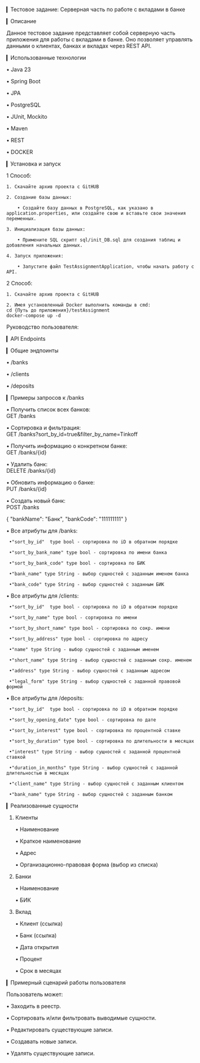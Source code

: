▎Тестовое задание: Серверная часть по работе с вкладами в банке

▎Описание

Данное тестовое задание представляет собой серверную часть приложения для работы с вкладами в банке. Оно позволяет управлять данными о клиентах, банках и вкладах через REST API.

▎Использованные технологии

• Java 23

• Spring Boot

• JPA

• PostgreSQL

• JUnit, Mockito

• Maven

• REST

• DOCKER

▎Установка и запуск

1 Способ:

	1. Скачайте архив проекта с GitHUB

	2. Создание базы данных:

		• Создайте базу данных в PostgreSQL, как указано в application.properties, или создайте свою и вставьте свои значения переменных.

	3. Инициализация базы данных:

		• Примените SQL скрипт sql/init_DB.sql для создания таблиц и добавления начальных данных.

	4. Запуск приложения:

		• Запустите файл TestAssignmentApplication, чтобы начать работу с API.

2 Способ:

	1. Скачайте архив проекта с GitHUB
 
	2. Имея установленный Docker выполнить команды в cmd:
	cd {Путь до приложения}/testAssignment
	docker-compose up -d
	

Руководство пользователя:
	
▎API Endpoints

▎Общие эндпоинты

• /banks

• /clients

• /deposits

▎Примеры запросов к /banks

• Получить список всех банков:  
  GET /banks

• Сортировка и фильтрация:  
  GET /banks?sort_by_id=true&filter_by_name=Tinkoff
  
• Получить информацию о конкретном банке:  
  GET /banks/{id}

• Удалить банк:  
  DELETE /banks/{id}

• Обновить информацию о банке:  
  PUT /banks/{id}
 
• Создать новый банк:  
  POST /banks  
  
  {
      "bankName": "Банк",
      "bankCode": "111111111"
  }
  
• Все атрибуты для /banks:  

	 •"sort_by_id"  type bool - сортировка по iD в обратном порядке
	
	 •"sort_by_bank_name" type bool - сортировка по имени банка
	
	 •"sort_by_bank_code" type bool - сортировка по БИК
	
	 •"bank_name" type String - выбор сущностей с заданным именем банка
	
	 •"bank_code" type String - выбор сущностей с заданным БИК

 
• Все атрибуты для /clients:  

	 •"sort_by_id"  type bool - сортировка по iD в обратном порядке
	
	 •"sort_by_name" type bool - сортировка по имени
	
	 •"sort_by_short_name" type bool - сортировка по сокр. имени
	
	 •"sort_by_address" type bool - сортировка по адресу
	
	 •"name" type String - выбор сущностей с заданным именем
	
	 •"short_name" type String - выбор сущностей с заданным сокр. именем
	
	 •"address" type String - выбор сущностей с заданным адресом
	
	 •"legal_form" type String - выбор сущностей с заданной правовой формой

 
• Все атрибуты для /deposits:  

	 •"sort_by_id"  type bool - сортировка по iD в обратном порядке
	
	 •"sort_by_opening_date" type bool - сортировка по дате
	
	 •"sort_by_interest" type bool - сортировка по процентной ставке
	
	 •"sort_by_duration" type bool - сортировка по длительности в месяцах
	
	 •"interest" type String - выбор сущностей с заданной процентной ставкой
	
	 •"duration_in_months" type String - выбор сущностей с заданной длительностью в месяцах
	
	 •"client_name" type String - выбор сущностей с заданным клиентом
	
	 •"bank_name" type String - выбор сущностей с заданным банком


  
▎Реализованные сущности

1. Клиенты

   • Наименование

   • Краткое наименование

   • Адрес

   • Организационно-правовая форма (выбор из списка)

2. Банки

   • Наименование

   • БИК

3. Вклад

   • Клиент (ссылка)

   • Банк (ссылка)

   • Дата открытия

   • Процент

   • Срок в месяцах

▎Примерный сценарий работы пользователя

Пользователь может:

• Заходить в реестр.

• Сортировать и/или фильтровать выводимые сущности.

• Редактировать существующие записи.

• Создавать новые записи.

• Удалять существующие записи.

